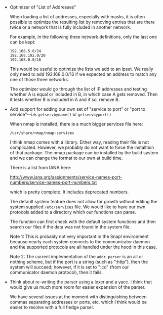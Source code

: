 
* Optimizer of "List of Addresses"

  When loading a list of addresses, especially with masks, it is often
  possible to optimize the resulting list by removing entries that are
  there twice or a network that is fully included in another network.

  For example, in the following three network definitions, only the last
  one can be kept:

      192.168.5.0/24
      192.168.192.0/20
      192.168.0.0/16

  This would be useful to optimize the lists we add to an ipset. We really
  only need to add 192.168.0.0/16 if we expected an address to match any one
  of those three networks.

  The optimizer would go through the list of IP addresses and testing whether
  A is equal or included in B, in which case A gets removed. Then it tests
  whether B is included in A and if so, remove B.

* Add support for adding our own set of "service to port" or
  "port to service"--i.e. `getservbyname()` or `getservbyport()`

  When nmap is installed, there is a much bigger services file here:

      /usr/share/nmap/nmap-services

  I think nmap comes with a library. Either way, reading their file is not
  complicated. However, we probably do not want to force the installtion of
  that package. The nmap package can be installed by the build system and we
  can change the format to our own at build time.

  There is a list from IANA here:

  http://www.iana.org/assignments/service-names-port-numbers/service-names-port-numbers.txt

  which is pretty complete. It includes deprecated numbers.

  The default system feature does not allow for growth without editing the
  system supplied `/etc/services` file. We would like to have our own
  protocols added to a directory which our functions can parse.

  The function can first check with the default system functions and then
  search our files if the data was not found in the system file.

  Note 1: This is probably not very important in the Snap! environment because
          nearly each system connects to the communicator daemon and the
          supported protocols are all handled under the hood in this case.

  Note 2: The current implementation of the `addr_parser` is an all or nothing
          scheme, but if the port is a string (such as ":http"), then the
          system will succeed; however, if it is set to ":cd" (from our
          communicator daemon protocol), then it fails.

* Think about re-writing the parser using a lexer and a yacc. I think that
  would give us much more room for easier expansion of the parser.

  We have several issues at the moment with distinguishing between commas
  separating addresses or ports, etc. which I think would be easier to
  resolve with a full fledge parser.

